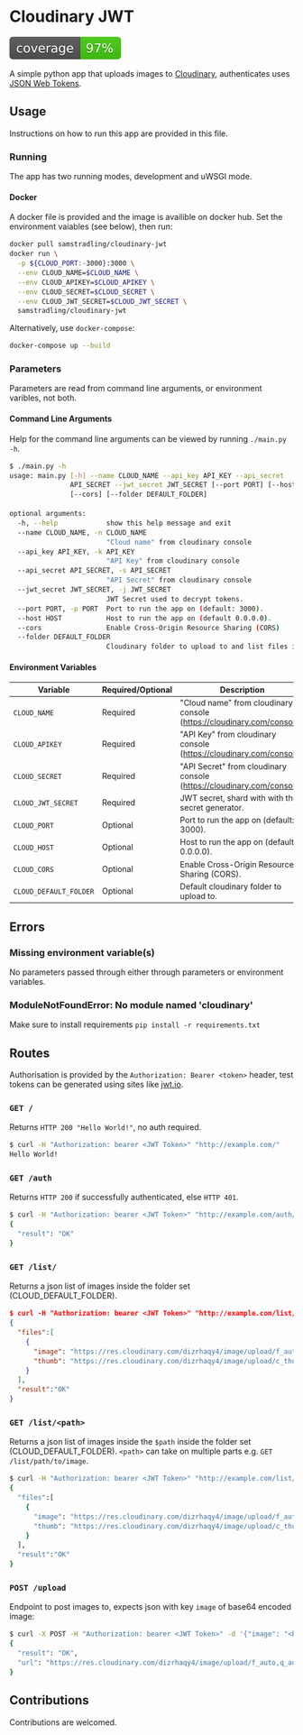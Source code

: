 # Cloudinary JWT
![Coverage](https://raw.githubusercontent.com/samstradling/cloudinary-jwt/master/coverage.svg?sanitize=true)

A simple python app that uploads images to [Cloudinary](https://cloudinary.com), authenticates uses [JSON Web Tokens](https://jwt.io/).

## Usage
Instructions on how to run this app are provided in this file.
### Running
The app has two running modes, development and uWSGI mode.

#### Docker
A docker file is provided and the image is availible on docker hub. Set the environment vaiables (see below), then run:
```bash
docker pull samstradling/cloudinary-jwt
docker run \
  -p ${CLOUD_PORT:-3000}:3000 \
  --env CLOUD_NAME=$CLOUD_NAME \
  --env CLOUD_APIKEY=$CLOUD_APIKEY \
  --env CLOUD_SECRET=$CLOUD_SECRET \
  --env CLOUD_JWT_SECRET=$CLOUD_JWT_SECRET \
  samstradling/cloudinary-jwt
```

Alternatively, use `docker-compose`:
```bash
docker-compose up --build
```

### Parameters
Parameters are read from command line arguments, or environment varibles, not both.

#### Command Line Arguments
Help for the command line arguments can be viewed by running `./main.py -h`.
```bash
$ ./main.py -h
usage: main.py [-h] --name CLOUD_NAME --api_key API_KEY --api_secret
               API_SECRET --jwt_secret JWT_SECRET [--port PORT] [--host HOST]
               [--cors] [--folder DEFAULT_FOLDER]

optional arguments:
  -h, --help            show this help message and exit
  --name CLOUD_NAME, -n CLOUD_NAME
                        "Cloud name" from cloudinary console
  --api_key API_KEY, -k API_KEY
                        "API Key" from cloudinary console
  --api_secret API_SECRET, -s API_SECRET
                        "API Secret" from cloudinary console
  --jwt_secret JWT_SECRET, -j JWT_SECRET
                        JWT Secret used to decrypt tokens.
  --port PORT, -p PORT  Port to run the app on (default: 3000).
  --host HOST           Host to run the app on (default 0.0.0.0).
  --cors                Enable Cross-Origin Resource Sharing (CORS)
  --folder DEFAULT_FOLDER
                        Cloudinary folder to upload to and list files in.
```

#### Environment Variables
| Variable               | Required/Optional | Description                                                            |
|------------------------|-------------------|------------------------------------------------------------------------|
| `CLOUD_NAME`           | Required          | "Cloud name" from cloudinary console (https://cloudinary.com/console). |
| `CLOUD_APIKEY`         | Required          | "API Key" from cloudinary console (https://cloudinary.com/console).    |
| `CLOUD_SECRET`         | Required          | "API Secret" from cloudinary console (https://cloudinary.com/console). |
| `CLOUD_JWT_SECRET`     | Required          | JWT secret, shard with with the secret generator.                      |
| `CLOUD_PORT`           | Optional          | Port to run the app on (default: 3000).                                |
| `CLOUD_HOST`           | Optional          | Host to run the app on (default: 0.0.0.0).                             |
| `CLOUD_CORS`           | Optional          | Enable Cross-Origin Resource Sharing (CORS).                           |
| `CLOUD_DEFAULT_FOLDER` | Optional          | Default cloudinary folder to upload to.                                |

## Errors
### Missing environment variable(s)
No parameters passed through either through parameters or environment variables.
### ModuleNotFoundError: No module named 'cloudinary'
Make sure to install requirements `pip install -r requirements.txt`

## Routes
Authorisation is provided by the `Authorization: Bearer <token>` header, test tokens can be generated using sites like [jwt.io](https://jwt.io/#debugger-io).
### `GET /`
Returns `HTTP 200 "Hello World!"`, no auth required.
```bash
$ curl -H "Authorization: bearer <JWT Token>" "http://example.com/"
Hello World!
```
### `GET /auth`
Returns `HTTP 200` if successfully authenticated, else `HTTP 401`.
```bash
$ curl -H "Authorization: bearer <JWT Token>" "http://example.com/auth/"
{
  "result": "OK"
}
```
### `GET /list/`
Returns a json list of images inside the folder set (CLOUD_DEFAULT_FOLDER).
```json
$ curl -H "Authorization: bearer <JWT Token>" "http://example.com/list/"
{
  "files":[
    {
      "image": "https://res.cloudinary.com/dizrhaqy4/image/upload/f_auto,q_auto:eco/v1524863896/sample.jpg",
      "thumb": "https://res.cloudinary.com/dizrhaqy4/image/upload/c_thumb,f_auto,h_200,w_200,q_auto:eco/v1524863896/sample.jpg"
    }
  ],
  "result":"OK"
}
```

### `GET /list/<path>`
Returns a json list of images inside the `$path` inside the folder  set (CLOUD_DEFAULT_FOLDER). `<path>` can take on multiple parts e.g. `GET /list/path/to/image`.
```bash
$ curl -H "Authorization: bearer <JWT Token>" "http://example.com/list/path/to/my/image"
{
  "files":[
    {
      "image": "https://res.cloudinary.com/dizrhaqy4/image/upload/f_auto,q_auto:eco/v1524863896/path/to/my/image/sample.jpg",
      "thumb": "https://res.cloudinary.com/dizrhaqy4/image/upload/c_thumb,f_auto,h_200,w_200,q_auto:eco/v1524863896/path/to/my/image/sample.jpg"
    }
  ],
  "result":"OK"
}
```
### `POST /upload`
Endpoint to post images to, expects json with key `image` of base64 encoded image:
```bash
$ curl -X POST -H "Authorization: bearer <JWT Token>" -d '{"image": "<base 64 encoded image"}' "http://example.com/upload"
{
  "result": "OK",
  "url": "https://res.cloudinary.com/dizrhaqy4/image/upload/f_auto,q_auto:eco/v1524863896/sample.jpg"
}
```

## Contributions
Contributions are welcomed.
